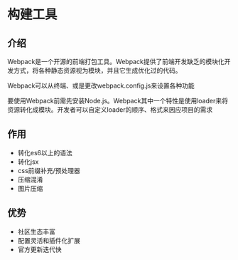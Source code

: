 

# 构建工具

## 介绍

Webpack是一个开源的前端打包工具。Webpack提供了前端开发缺乏的模块化开发方式，将各种静态资源视为模块，并且它生成优化过的代码。

Webpack可以从终端、或是更改webpack.config.js来设置各种功能

要使用Webpack前需先安装Node.js。Webpack其中一个特性是使用loader来将资源转化成模块。开发者可以自定义loader的顺序、格式来因应项目的需求

## 作用

- 转化es6以上的语法
- 转化jsx
- css前缀补充/预处理器
- 压缩混淆
- 图片压缩

## 优势

- 社区生态丰富
- 配置灵活和插件化扩展
- 官方更新迭代快

